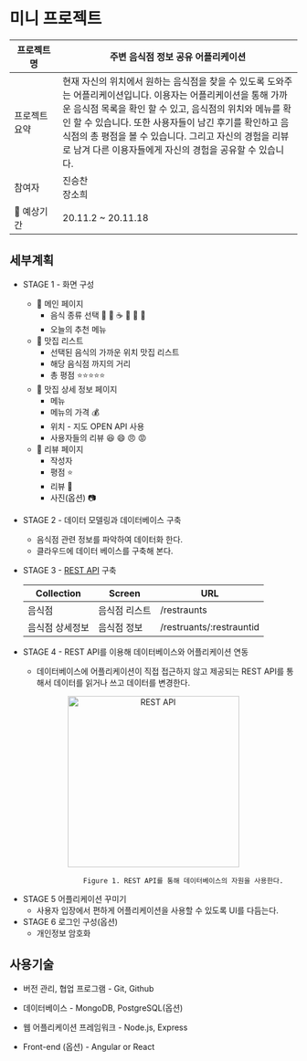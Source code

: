 # 미니 프로젝트

| 프로젝트명 | 주변 음식점 정보 공유 어플리케이션                           |
| ------------------------------ | ------------------------------------------------------------ |
| 프로젝트 요약<img width=300 /> | 현재 자신의 위치에서 원하는 음식점을 찾을 수 있도록 도와주는 어플리케이션입니다. 이용자는 어플리케이션을 통해 가까운 음식점 목록을 확인 할 수 있고, 음식점의 위치와 메뉴를 확인 할 수 있습니다.  또한 사용자들이 남긴 후기를 확인하고 음식점의 총 평점을 볼 수 있습니다.  그리고 자신의 경험을 리뷰로 남겨 다른 이용자들에게 자신의 경험을 공유할 수 있습니다. |
| 참여자                         | 진승찬<br />장소희                                           |
| :date: 예상기간                | 20.11.2 ~ 20.11.18                                           |

## 	세부계획

* STAGE 1 - 화면 구성 

  * :page_facing_up: 메인 페이지 
    * 음식 종류 선택 :pizza: :meat_on_bone: :coffee: :cake: :ramen: :hamburger:
    * 오늘의 추천 메뉴
  * :page_facing_up: 맛집 리스트
    * 선택된 음식의 가까운 위치 맛집 리스트 
    * 해당 음식점 까지의 거리 
    * 총 평점 :star::star::star::star::star:
  * :page_facing_up: 맛집 상세 정보 페이지 
    * 메뉴 
    * 메뉴의 가격 :moneybag:
    * 위치 - 지도 OPEN API 사용
    * 사용자들의 리뷰 :laughing: :smile: :angry: :rage: 
  * :page_facing_up: 리뷰 페이지 
    * 작성자
    * 평점 :star:
    * 리뷰 :speech_balloon:
    * 사진(옵션) :camera:

* STAGE 2 - 데이터 모델링과 데이터베이스 구축

  * 음식점 관련 정보를 파악하여 데이터화 한다.
  * 클라우드에 데이터 베이스를 구축해 본다.

* STAGE 3 - <a href="https://ko.wikipedia.org/wiki/REST">REST API</a> 구축

  | Collection      | Screen        | URL                      |
  | --------------- | ------------- | ------------------------ |
  | 음식점          | 음식점 리스트 | /restraunts              |
  | 음식점 상세정보 | 음식점 정보   | /restruants/:restrauntid |

* STAGE 4 - REST API를 이용해 데이터베이스와 어플리케이션 연동

  * 데이터베이스에 어플리케이션이 직접 접근하지 않고 제공되는 REST API를 통해서 데이터를 읽거나 쓰고 데이터를 변경한다.


<p align="center">
    <img
      src="https://user-images.githubusercontent.com/73764308/97802855-a8061400-1c89-11eb-8de3-b736beeacd8a.PNG"
      alt="REST API" 
      width="300px"
    />

                      Figure 1. REST API를 통해 데이터베이스의 자원을 사용한다.    
</p>
      

* STAGE 5 어플리케이션 꾸미기
  * 사용자 입장에서 편하게 어플리케이션을 사용할 수 있도록 UI를 다듬는다.
* STAGE 6 로그인 구성(옵션)
  * 개인정보 암호화

## 	사용기술 

* 버전 관리, 협업 프로그램 - Git, Github

* 데이터베이스 - MongoDB, PostgreSQL(옵션)

* 웹 어플리케이션 프레임워크 - Node.js, Express

* Front-end (옵션) - Angular or React
